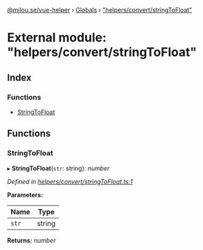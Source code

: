 [@milou.se/vue-helper](../README.md) › [Globals](../globals.md) › ["helpers/convert/stringToFloat"](_helpers_convert_stringtofloat_.md)

# External module: "helpers/convert/stringToFloat"

## Index

### Functions

* [StringToFloat](_helpers_convert_stringtofloat_.md#stringtofloat)

## Functions

###  StringToFloat

▸ **StringToFloat**(`str`: string): *number*

*Defined in [helpers/convert/stringToFloat.ts:1](https://github.com/milou-se/milou-vue-helper/blob/83c1a21/src/helpers/convert/stringToFloat.ts#L1)*

**Parameters:**

Name | Type |
------ | ------ |
`str` | string |

**Returns:** *number*
